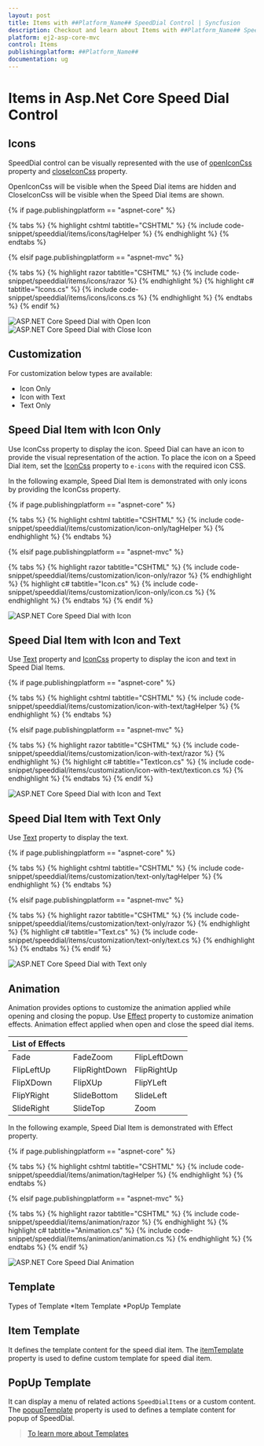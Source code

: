 ```yaml
---
layout: post
title: Items with ##Platform_Name## SpeedDial Control | Syncfusion
description: Checkout and learn about Items with ##Platform_Name## SpeedDial control of Syncfusion Essential JS 2 and more details.
platform: ej2-asp-core-mvc
control: Items
publishingplatform: ##Platform_Name##
documentation: ug
---
```


# Items in Asp.Net Core Speed Dial Control

## Icons

SpeedDial control can be visually represented with the use of [openIconCss](https://help.syncfusion.com/cr/aspnetcore-js2/Syncfusion.EJ2.Buttons.SpeedDial.html#Syncfusion_EJ2_Buttons_SpeedDial_OpenIconCss) property and [closeIconCss](https://help.syncfusion.com/cr/aspnetcore-js2/Syncfusion.EJ2.Buttons.SpeedDial.html#Syncfusion_EJ2_Buttons_SpeedDial_CloseIconCss) property.

OpenIconCss will be visible when the Speed Dial items are hidden and CloseIconCss will be visible when the Speed Dial items are shown.

{% if page.publishingplatform == "aspnet-core" %}

{% tabs %}
{% highlight cshtml tabtitle="CSHTML" %}
{% include code-snippet/speeddial/items/icons/tagHelper %}
{% endhighlight %}
{% endtabs %}

{% elsif page.publishingplatform == "aspnet-mvc" %}

{% tabs %}
{% highlight razor tabtitle="CSHTML" %}
{% include code-snippet/speeddial/items/icons/razor %}
{% endhighlight %}
{% highlight c# tabtitle="Icons.cs" %}
{% include code-snippet/speeddial/items/icons/icons.cs %}
{% endhighlight %}
{% endtabs %}
{% endif %}

![ASP.NET Core Speed Dial with Open Icon](images/OpenIcon.png)
![ASP.NET Core Speed Dial with Close Icon](images/SDItemonly.png)

## Customization

For customization below types are available:

* Icon Only
* Icon with Text
* Text Only

## Speed Dial Item with Icon Only

Use IconCss property to display the icon. Speed Dial can have an icon to provide the visual representation of the action. To place the icon on a Speed Dial item, set the [IconCss](https://help.syncfusion.com/cr/aspnetcore-js2/Syncfusion.EJ2.Buttons.SpeedDialItem.html#Syncfusion_EJ2_Buttons_SpeedDialItem_IconCss) property to `e-icons` with the required icon CSS.

In the following example, Speed Dial Item is demonstrated with only icons by providing the IconCss property.

{% if page.publishingplatform == "aspnet-core" %}

{% tabs %}
{% highlight cshtml tabtitle="CSHTML" %}
{% include code-snippet/speeddial/items/customization/icon-only/tagHelper %}
{% endhighlight %}
{% endtabs %}

{% elsif page.publishingplatform == "aspnet-mvc" %}

{% tabs %}
{% highlight razor tabtitle="CSHTML" %}
{% include code-snippet/speeddial/items/customization/icon-only/razor %}
{% endhighlight %}
{% highlight c# tabtitle="Icon.cs" %}
{% include code-snippet/speeddial/items/customization/icon-only/icon.cs %}
{% endhighlight %}
{% endtabs %}
{% endif %}

![ASP.NET Core Speed Dial with Icon](images/SDItemonly.png)

## Speed Dial Item with Icon and Text

Use [Text](https://help.syncfusion.com/cr/aspnetcore-js2/Syncfusion.EJ2.Buttons.SpeedDialItem.html#Syncfusion_EJ2_Buttons_SpeedDialItem_Text) property and [IconCss](https://help.syncfusion.com/cr/aspnetcore-js2/Syncfusion.EJ2.Buttons.SpeedDialItem.html#Syncfusion_EJ2_Buttons_SpeedDialItem_IconCss) property to display the icon and text in Speed Dial Items.


{% if page.publishingplatform == "aspnet-core" %}

{% tabs %}
{% highlight cshtml tabtitle="CSHTML" %}
{% include code-snippet/speeddial/items/customization/icon-with-text/tagHelper %}
{% endhighlight %}
{% endtabs %}

{% elsif page.publishingplatform == "aspnet-mvc" %}

{% tabs %}
{% highlight razor tabtitle="CSHTML" %}
{% include code-snippet/speeddial/items/customization/icon-with-text/razor %}
{% endhighlight %}
{% highlight c# tabtitle="TextIcon.cs" %}
{% include code-snippet/speeddial/items/customization/icon-with-text/texticon.cs %}
{% endhighlight %}
{% endtabs %}
{% endif %}

![ASP.NET Core Speed Dial with Icon and Text](images/SDItemwithtext.png)

## Speed Dial Item with Text Only

Use [Text](https://help.syncfusion.com/cr/aspnetcore-js2/Syncfusion.EJ2.Buttons.SpeedDialItem.html#Syncfusion_EJ2_Buttons_SpeedDialItem_Text) property to display the text.

{% if page.publishingplatform == "aspnet-core" %}

{% tabs %}
{% highlight cshtml tabtitle="CSHTML" %}
{% include code-snippet/speeddial/items/customization/text-only/tagHelper %}
{% endhighlight %}
{% endtabs %}

{% elsif page.publishingplatform == "aspnet-mvc" %}

{% tabs %}
{% highlight razor tabtitle="CSHTML" %}
{% include code-snippet/speeddial/items/customization/text-only/razor %}
{% endhighlight %}
{% highlight c# tabtitle="Text.cs" %}
{% include code-snippet/speeddial/items/customization/text-only/text.cs %}
{% endhighlight %}
{% endtabs %}
{% endif %}

![ASP.NET Core Speed Dial with Text only](images/SDTextonly.png)

## Animation

Animation provides options to customize the animation applied while opening and closing the popup. Use [Effect](https://help.syncfusion.com/cr/aspnetcore-js2/Syncfusion.EJ2.Buttons.SpeedDialAnimationSettings.html#Syncfusion_EJ2_Buttons_SpeedDialAnimationSettings_Effect) property to customize animation effects. Animation effect applied when open and close the speed dial items.

| List of Effects |  |  | 
| --- | --- | --- | 
| Fade | FadeZoom | FlipLeftDown | 
| FlipLeftUp | FlipRightDown| FlipRightUp|
| FlipXDown | FlipXUp | FlipYLeft |
| FlipYRight | SlideBottom | SlideLeft |
| SlideRight | SlideTop | Zoom |

In the following example, Speed Dial Item is demonstrated with Effect property.

{% if page.publishingplatform == "aspnet-core" %}

{% tabs %}
{% highlight cshtml tabtitle="CSHTML" %}
{% include code-snippet/speeddial/items/animation/tagHelper %}
{% endhighlight %}
{% endtabs %}

{% elsif page.publishingplatform == "aspnet-mvc" %}

{% tabs %}
{% highlight razor tabtitle="CSHTML" %}
{% include code-snippet/speeddial/items/animation/razor %}
{% endhighlight %}
{% highlight c# tabtitle="Animation.cs" %}
{% include code-snippet/speeddial/items/animation/animation.cs %}
{% endhighlight %}
{% endtabs %}
{% endif %}

![ASP.NET Core Speed Dial Animation](images/Animation.png)

## Template

Types of Template
*Item Template
*PopUp Template

## Item Template

It defines the template content for the speed dial item. The [itemTemplate](https://help.syncfusion.com/cr/aspnetcore-js2/Syncfusion.EJ2.Buttons.SpeedDial.html#Syncfusion_EJ2_Buttons_SpeedDial_ItemTemplate) property is used to define custom template for speed dial item.

## PopUp Template

It can display a menu of related actions `SpeedDialItems` or a custom content. The [popupTemplate](https://help.syncfusion.com/cr/aspnetcore-js2/Syncfusion.EJ2.Buttons.SpeedDial.html#Syncfusion_EJ2_Buttons_SpeedDial_PopupTemplate) property is used to defines a template content for popup of SpeedDial.

> [To learn more about Templates](https://ej2.syncfusion.com/aspnetcore/documentation/speeddial/template)